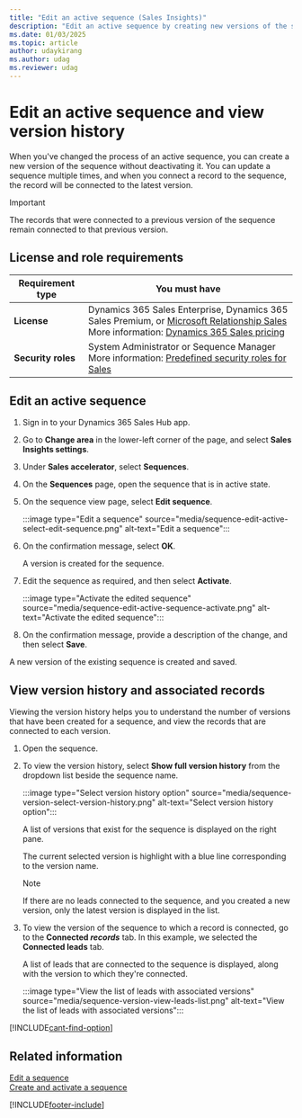 ```yaml
---
title: "Edit an active sequence (Sales Insights)"
description: "Edit an active sequence by creating new versions of the sequence without deactivating it in sales accelerator."
ms.date: 01/03/2025
ms.topic: article
author: udaykirang
ms.author: udag
ms.reviewer: udag
---
```

# Edit an active sequence and view version history 

When you've changed the process of an active sequence, you can create a new version of the sequence without deactivating it. You can update a sequence multiple times, and when you connect a record to the sequence, the record will be connected to the latest version.

>[!IMPORTANT]
>The records that were connected to a previous version of the sequence remain connected to that previous version.

## License and role requirements
| Requirement type | You must have |
|-----------------------|---------|
| **License** | Dynamics 365 Sales Enterprise, Dynamics 365 Sales Premium, or [Microsoft Relationship Sales](https://dynamics.microsoft.com/en-in/sales/relationship-sales/) <br>More information: [Dynamics 365 Sales pricing](https://dynamics.microsoft.com/sales/pricing/) |
| **Security roles** | System Administrator or Sequence Manager <br>  More information: [Predefined security roles for Sales](security-roles-for-sales.md)|


## Edit an active sequence

1.	Sign in to your Dynamics 365 Sales Hub app.   
2.	Go to **Change area** in the lower-left corner of the page, and select **Sales Insights settings**.   
3.	Under **Sales accelerator**, select **Sequences**.   
4.	On the **Sequences** page, open the sequence that is in active state.    
5.	On the sequence view page, select **Edit sequence**.

    :::image type="Edit a sequence" source="media/sequence-edit-active-select-edit-sequence.png" alt-text="Edit a sequence":::    
 
1. On the confirmation message, select **OK**.  

    A version is created for the sequence.
 
6.	Edit the sequence as required, and then select **Activate**.
 
    :::image type="Activate the edited sequence" source="media/sequence-edit-active-sequence-activate.png" alt-text="Activate the edited sequence":::    

7.	On the confirmation message, provide a description of the change, and then select **Save**.    
 
A new version of the existing sequence is created and saved.

## View version history and associated records

Viewing the version history helps you to understand the number of versions that have been created for a sequence, and view the records that are connected to each version.    

1.	Open the sequence.

1.	To view the version history, select **Show full version history** from the dropdown list beside the sequence name.

    :::image type="Select version history option" source="media/sequence-version-select-version-history.png" alt-text="Select version history option":::

    A list of versions that exist for the sequence is displayed on the right pane.

    The current selected version is highlight with a blue line corresponding to the version name.  

    > [!NOTE]
    > If there are no leads connected to the sequence, and you created a new version, only the latest version is displayed in the list.

1.	To view the version of the sequence to which a record is connected, go to the **Connected *records*** tab. In this example, we selected the **Connected leads** tab.    

    A list of leads that are connected to the sequence is displayed, along with the version to which they're connected.   

    :::image type="View the list of leads with associated versions" source="media/sequence-version-view-leads-list.png" alt-text="View the list of leads with associated versions":::     
 

[!INCLUDE[cant-find-option](../includes/cant-find-option.md)] 

## Related information

[Edit a sequence](edit-a-sequence.md)    
[Create and activate a sequence](create-and-activate-a-sequence.md)


[!INCLUDE[footer-include](../includes/footer-banner.md)]
